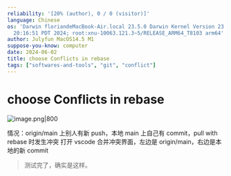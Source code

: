 ```yaml
---
reliability: '[20% (author), 0 / 0 (visitor)]'
language: Chinese
os: 'Darwin floriandeMacBook-Air.local 23.5.0 Darwin Kernel Version 23.5.0: Wed May  1
  20:16:51 PDT 2024; root:xnu-10063.121.3~5/RELEASE_ARM64_T8103 arm64'
author: Julyfun MacOS14.5 M1
suppose-you-know: computer
date: 2024-06-02
title: choose Conflicts in rebase
tags: ["softwares-and-tools", "git", "conflict"]
---
```

# choose Conflicts in rebase

![image.png|800](https://how-to-1258460161.cos.ap-shanghai.myqcloud.com/how-to20250520003409.png)

情况：origin/main 上别人有新 push，本地 main 上自己有 commit，pull with rebase 时发生冲突
打开 vscode 合并冲突界面，左边是 origin/main，右边是本地的新 commit

> 测试完了，确实是这样。